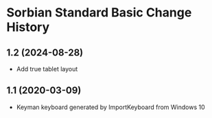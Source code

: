 Sorbian Standard Basic Change History
====================

1.2 (2024-08-28)
----------------
* Add true tablet layout

1.1 (2020-03-09)
----------------
* Keyman keyboard generated by ImportKeyboard from Windows 10 
